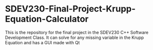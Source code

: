 # SDEV230-Final-Project-Krupp-Equation-Calculator
This is the repository for the final project in the SDEV230 C++ Software Development Class. It can solve for any missing variable in the Krupp Equation and has a GUI made with Qt
